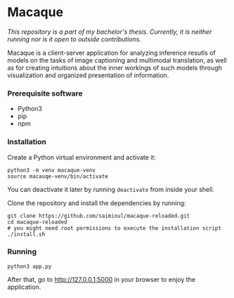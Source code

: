 # Macaque

*This repository is a part of my bachelor's thesis. Currently, it is neither running nor is it open to outside contributions.*

Macaque is a client-server application for analyzing inference resutls of models on the tasks of image captioning and multimodal translation, as well as for creating intuitions about the inner workings of such models through visualization and organized presentation of information.

### Prerequisite software
- Python3
- pip
- npm

### Installation

Create a Python virtual environment and activate it:
```
python3 -m venv macaque-venv
source macauqe-venv/bin/activate
```
You can deactivate it later by running `deactivate` from inside your shell.

Clone the repository and install the dependencies by running:
```
git clone https://github.com/saimioul/macaque-reloaded.git
cd macaque-reloaded
# you might need root permissions to execute the installation script
./install.sh
```

### Running

`python3 app.py`

After that, go to http://127.0.0.1:5000 in your browser to enjoy the application.
